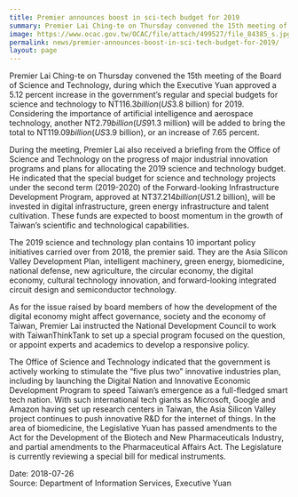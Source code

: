 ```yaml
---
title: Premier announces boost in sci-tech budget for 2019
summary: Premier Lai Ching-te on Thursday convened the 15th meeting of the Board of Science and Technology, during which the Executive Yuan approved a 5.12 percent increase in the government’s regular
image: https://www.ocac.gov.tw/OCAC/file/attach/499527/file_84385_s.jpg
permalink: news/premier-announces-boost-in-sci-tech-budget-for-2019/
layout: page
---
```

Premier Lai Ching-te on Thursday convened the 15th meeting of the Board of Science and Technology, during which the Executive Yuan approved a 5.12 percent increase in the government’s regular and special budgets for science and technology to NT$116.3 billion (US$3.8 billion) for 2019. Considering the importance of artificial intelligence and aerospace technology, another NT$2.79 billion (US$91.3 million) will be added to bring the total to NT$119.09 billion (US$3.9 billion), or an increase of 7.65 percent.

During the meeting, Premier Lai also received a briefing from the Office of Science and Technology on the progress of major industrial innovation programs and plans for allocating the 2019 science and technology budget. He indicated that the special budget for science and technology projects under the second term (2019-2020) of the Forward-looking Infrastructure Development Program, approved at NT$37.214 billion (US$1.2 billion), will be invested in digital infrastructure, green energy infrastructure and talent cultivation. These funds are expected to boost momentum in the growth of Taiwan’s scientific and technological capabilities.

The 2019 science and technology plan contains 10 important policy initiatives carried over from 2018, the premier said. They are the Asia Silicon Valley Development Plan, intelligent machinery, green energy, biomedicine, national defense, new agriculture, the circular economy, the digital economy, cultural technology innovation, and forward-looking integrated circuit design and semiconductor technology.

As for the issue raised by board members of how the development of the digital economy might affect governance, society and the economy of Taiwan, Premier Lai instructed the National Development Council to work with TaiwanThinkTank to set up a special program focused on the question, or appoint experts and academics to develop a responsive policy.

The Office of Science and Technology indicated that the government is actively working to stimulate the “five plus two” innovative industries plan, including by launching the Digital Nation and Innovative Economic Development Program to speed Taiwan’s emergence as a full-fledged smart tech nation. With such international tech giants as Microsoft, Google and Amazon having set up research centers in Taiwan, the Asia Silicon Valley project continues to push innovative R&D for the internet of things. In the area of biomedicine, the Legislative Yuan has passed amendments to the Act for the Development of the Biotech and New Pharmaceuticals Industry, and partial amendments to the Pharmaceutical Affairs Act. The Legislature is currently reviewing a special bill for medical instruments.

Date: 2018-07-26
<br/>
Source: Department of Information Services, Executive Yuan
